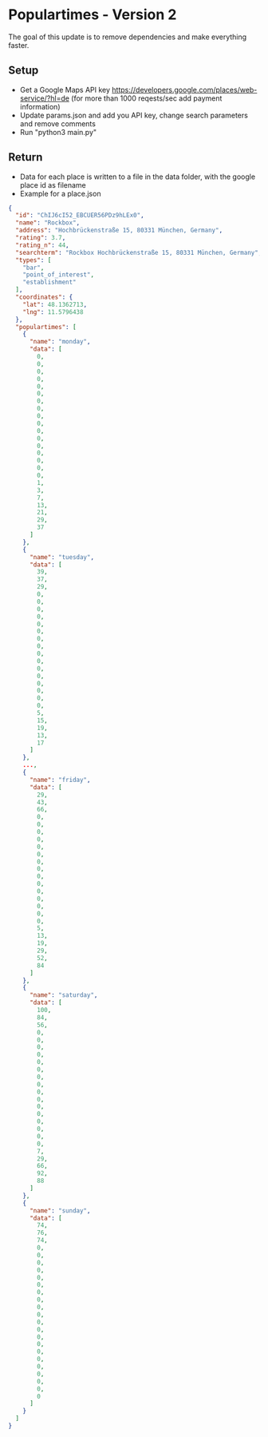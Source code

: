 # Populartimes - Version 2
The goal of this update is to remove dependencies and make everything faster.

## Setup
+ Get a Google Maps API key https://developers.google.com/places/web-service/?hl=de (for more than 1000 reqests/sec add payment information)
+ Update params.json and add you API key, change search parameters and remove comments
+ Run "python3 main.py"

## Return
+ Data for each place is written to a file in the data folder, with the google place id as filename
+ Example for a place.json
```json
{
  "id": "ChIJ6cI52_EBCUER56PDz9hLEx0",
  "name": "Rockbox",
  "address": "Hochbrückenstraße 15, 80331 München, Germany",
  "rating": 3.7,
  "rating_n": 44,
  "searchterm": "Rockbox Hochbrückenstraße 15, 80331 München, Germany",
  "types": [
    "bar",
    "point_of_interest",
    "establishment"
  ],
  "coordinates": {
    "lat": 48.1362713,
    "lng": 11.5796438
  },
  "populartimes": [
    {
      "name": "monday",
      "data": [
        0,
        0,
        0,
        0,
        0,
        0,
        0,
        0,
        0,
        0,
        0,
        0,
        0,
        0,
        0,
        0,
        0,
        1,
        3,
        7,
        13,
        21,
        29,
        37
      ]
    },
    {
      "name": "tuesday",
      "data": [
        39,
        37,
        29,
        0,
        0,
        0,
        0,
        0,
        0,
        0,
        0,
        0,
        0,
        0,
        0,
        0,
        0,
        0,
        0,
        5,
        15,
        19,
        13,
        17
      ]
    },
    ...,
    {
      "name": "friday",
      "data": [
        29,
        43,
        66,
        0,
        0,
        0,
        0,
        0,
        0,
        0,
        0,
        0,
        0,
        0,
        0,
        0,
        0,
        0,
        5,
        13,
        19,
        29,
        52,
        84
      ]
    },
    {
      "name": "saturday",
      "data": [
        100,
        84,
        56,
        0,
        0,
        0,
        0,
        0,
        0,
        0,
        0,
        0,
        0,
        0,
        0,
        0,
        0,
        0,
        0,
        7,
        29,
        66,
        92,
        88
      ]
    },
    {
      "name": "sunday",
      "data": [
        74,
        76,
        74,
        0,
        0,
        0,
        0,
        0,
        0,
        0,
        0,
        0,
        0,
        0,
        0,
        0,
        0,
        0,
        0,
        0,
        0,
        0,
        0,
        0
      ]
    }
  ]
}
```